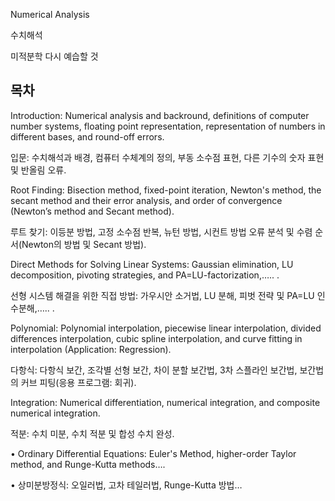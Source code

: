 Numerical Analysis 

수치해석  

미적분학 다시 예습할 것  

## 목차

Introduction: Numerical analysis and backround, definitions of computer number systems,
floating point representation, representation of numbers in different bases, and round-off errors.

입문: 수치해석과 배경, 컴퓨터 수체계의 정의,
부동 소수점 표현, 다른 기수의 숫자 표현 및 반올림 오류.

Root Finding: Bisection method, fixed-point iteration, Newton's method, the secant method
and their error analysis, and order of convergence (Newton’s method and Secant method).

루트 찾기: 이등분 방법, 고정 소수점 반복, 뉴턴 방법, 시컨트 방법
오류 분석 및 수렴 순서(Newton의 방법 및 Secant 방법).

Direct Methods for Solving Linear Systems: Gaussian elimination, LU
decomposition, pivoting strategies, and PA=LU-factorization,….. .

선형 시스템 해결을 위한 직접 방법: 가우시안 소거법, LU
분해, 피벗 전략 및 PA=LU 인수분해,….. .

Polynomial: Polynomial interpolation, piecewise linear interpolation, divided differences
interpolation, cubic spline interpolation, and curve fitting in interpolation (Application: Regression).

다항식: 다항식 보간, 조각별 선형 보간, 차이 분할
보간법, 3차 스플라인 보간법, 보간법의 커브 피팅(응용 프로그램: 회귀).

Integration: Numerical differentiation, numerical integration, and composite numerical
integration.

적분: 수치 미분, 수치 적분 및 합성 수치
완성.

• Ordinary Differential Equations: Euler's Method, higher-order Taylor method, and
Runge-Kutta methods….

• 상미분방정식: 오일러법, 고차 테일러법,
Runge-Kutta 방법…

